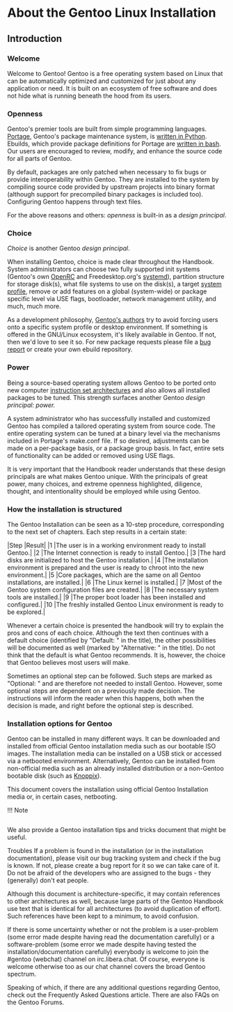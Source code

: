 # About the Gentoo Linux Installation

## Introduction

### Welcome

Welcome to Gentoo! Gentoo is a free operating system based on Linux that can be automatically optimized and customized for just about any application or need. It is built on an ecosystem of free software and does not hide what is running beneath the hood from its users.

### Openness
Gentoo's premier tools are built from simple programming languages. [Portage](https://wiki.gentoo.org/wiki/Portage), Gentoo's package maintenance system, is [written in Python](https://gitweb.gentoo.org/proj/portage.git/). Ebuilds, which provide package definitions for Portage are [written in bash](https://gitweb.gentoo.org/repo/gentoo.git). Our users are encouraged to review, modify, and enhance the source code for all parts of Gentoo.

By default, packages are only patched when necessary to fix bugs or provide interoperability within Gentoo. They are installed to the system by compiling source code provided by upstream projects into binary format (although support for precompiled binary packages is included too). Configuring Gentoo happens through text files.

For the above reasons and others: *openness* is built-in as a *design principal*.

### Choice

*Choice* is another Gentoo *design principal*.

When installing Gentoo, choice is made clear throughout the Handbook. System administrators can choose two fully supported init systems (Gentoo's own [OpenRC](https://wiki.gentoo.org/wiki/OpenRC) and Freedesktop.org's [systemd](https://wiki.gentoo.org/wiki/Systemd)), partition structure for storage disk(s), what file systems to use on the disk(s), a target [system profile](https://wiki.gentoo.org/wiki/Profile), remove or add features on a global (system-wide) or package specific level via USE flags, bootloader, network management utility, and much, much more.

As a development philosophy, [Gentoo's authors](https://www.gentoo.org/inside-gentoo/developers/) try to avoid forcing users onto a specific system profile or desktop environment. If something is offered in the GNU/Linux ecosystem, it's likely available in Gentoo. If not, then we'd love to see it so. For new package requests please file a [bug report](https://bugs.gentoo.org/) or create your own ebuild repository.

### Power

Being a source-based operating system allows Gentoo to be ported onto new computer [instruction set architectures](https://en.wikipedia.org/wiki/instruction_set_architecture) and also allows all installed packages to be tuned. This strength surfaces another Gentoo *design principal: power.*

A system administrator who has successfully installed and customized Gentoo has compiled a tailored operating system from source code. The entire operating system can be tuned at a binary level via the mechanisms included in Portage's make.conf file. If so desired, adjustments can be made on a per-package basis, or a package group basis. In fact, entire sets of functionality can be added or removed using USE flags.

It is very important that the Handbook reader understands that these design principals are what makes Gentoo unique. With the principals of great power, many choices, and extreme openness highlighted, diligence, thought, and intentionality should be employed while using Gentoo.

### How the installation is structured

The Gentoo Installation can be seen as a 10-step procedure, corresponding to the next set of chapters. Each step results in a certain state:

|Step	|Result|
|1	|The user is in a working environment ready to install Gentoo.|
|2	|The Internet connection is ready to install Gentoo.|
|3	|The hard disks are initialized to host the Gentoo installation.|
|4	|The installation environment is prepared and the user is ready to chroot into the new environment.|
|5	|Core packages, which are the same on all Gentoo installations, are installed.|
|6	|The Linux kernel is installed.|
|7	|Most of the Gentoo system configuration files are created.|
|8	|The necessary system tools are installed.|
|9	|The proper boot loader has been installed and configured.|
|10	|The freshly installed Gentoo Linux environment is ready to be explored.|

Whenever a certain choice is presented the handbook will try to explain the pros and cons of each choice. Although the text then continues with a default choice (identified by "Default: " in the title), the other possibilities will be documented as well (marked by "Alternative: " in the title). Do not think that the default is what Gentoo recommends. It is, however, the choice that Gentoo believes most users will make.

Sometimes an optional step can be followed. Such steps are marked as "Optional: " and are therefore not needed to install Gentoo. However, some optional steps are dependent on a previously made decision. The instructions will inform the reader when this happens, both when the decision is made, and right before the optional step is described.

### Installation options for Gentoo
Gentoo can be installed in many different ways. It can be downloaded and installed from official Gentoo installation media such as our bootable ISO images. The installation media can be installed on a USB stick or accessed via a netbooted environment. Alternatively, Gentoo can be installed from non-official media such as an already installed distribution or a non-Gentoo bootable disk (such as [Knoppix](https://www.knopper.net/knoppix/index-en.html)).

This document covers the installation using official Gentoo Installation media or, in certain cases, netbooting.

!!! Note
```For help on the other installation approaches, including using non-Gentoo bootable media, please read our [Alternative installation guide](https://wiki.gentoo.org/wiki/Installation_alternatives).
```

We also provide a Gentoo installation tips and tricks document that might be useful.

Troubles
If a problem is found in the installation (or in the installation documentation), please visit our bug tracking system and check if the bug is known. If not, please create a bug report for it so we can take care of it. Do not be afraid of the developers who are assigned to the bugs - they (generally) don't eat people.

Although this document is architecture-specific, it may contain references to other architectures as well, because large parts of the Gentoo Handbook use text that is identical for all architectures (to avoid duplication of effort). Such references have been kept to a minimum, to avoid confusion.

If there is some uncertainty whether or not the problem is a user-problem (some error made despite having read the documentation carefully) or a software-problem (some error we made despite having tested the installation/documentation carefully) everybody is welcome to join the #gentoo (webchat) channel on irc.libera.chat. Of course, everyone is welcome otherwise too as our chat channel covers the broad Gentoo spectrum.

Speaking of which, if there are any additional questions regarding Gentoo, check out the Frequently Asked Questions article. There are also FAQs on the Gentoo Forums.